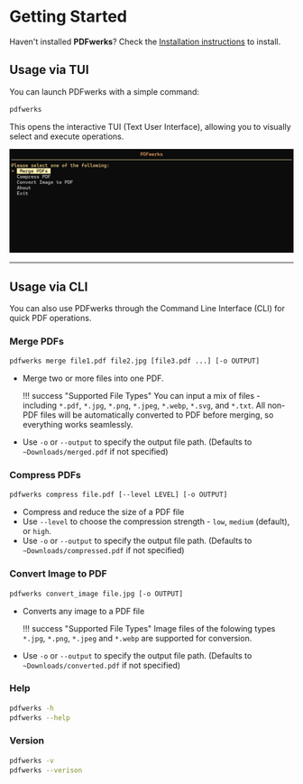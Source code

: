 # Getting Started

Haven't installed **PDFwerks**? Check the [Installation instructions](index.md#installation) to install.

## Usage via TUI
You can launch PDFwerks with a simple command:
```bash
pdfwerks
```

This opens the interactive TUI (Text User Interface), allowing you to visually select and execute operations.

<div align="center">
    <img src="assets/TUI-Interface.png">
</div>

---

## Usage via CLI
You can also use PDFwerks through the Command Line Interface (CLI) for quick PDF operations.

### Merge PDFs
```bash
pdfwerks merge file1.pdf file2.jpg [file3.pdf ...] [-o OUTPUT]
```

- Merge two or more files into one PDF.

    !!! success "Supported File Types"
        You can input a mix of files - including `*.pdf`, `*.jpg`, `*.png`, `*.jpeg`, `*.webp`, `*.svg`, and `*.txt`. All non-PDF files will be automatically converted to PDF before merging, so everything works seamlessly.

    
- Use `-o` or `--output` to specify the output file path. (Defaults to `~Downloads/merged.pdf` if not specified)

### Compress PDFs
```bash
pdfwerks compress file.pdf [--level LEVEL] [-o OUTPUT]
```

- Compress and reduce the size of a PDF file
- Use `--level` to choose the compression strength - `low`, `medium` (default), or `high`.
- Use `-o` or `--output` to specify the output file path. (Defaults to `~Downloads/compressed.pdf` if not specified)

### Convert Image to PDF
```bash
pdfwerks convert_image file.jpg [-o OUTPUT]
```

- Converts any image to a PDF file

    !!! success "Supported File Types"
        Image files of the folowing types `*.jpg`, `*.png`, `*.jpeg` and `*.webp` are supported for conversion.

- Use `-o` or `--output` to specify the output file path. (Defaults to `~Downloads/converted.pdf` if not specified)

### Help
```bash
pdfwerks -h
pdfwerks --help
```

### Version
```bash
pdfwerks -v
pdfwerks --verison
```
